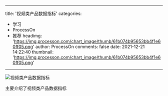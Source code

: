 
---
title: '视频类产品数据指标'
categories: 
 - 学习
 - ProcessOn
 - 推荐
headimg: 'https://img.processon.com/chart_image/thumb/61b074b95653bb4f1e60ff05.png'
author: ProcessOn
comments: false
date: 2021-12-21 14:22:40
thumbnail: 'https://img.processon.com/chart_image/thumb/61b074b95653bb4f1e60ff05.png'
---

<div>   
<img class="thumb" alt="视频类产品数据指标" src="https://img.processon.com/chart_image/thumb/61b074b95653bb4f1e60ff05.png" referrerpolicy="no-referrer">
<p>主要介绍了视频类产品数据指标</p>  
</div>
            